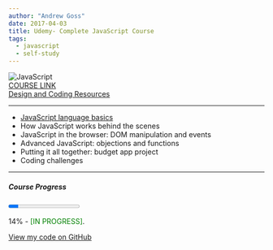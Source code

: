 ```yaml
---
author: "Andrew Goss"
date: 2017-04-03
title: Udemy- Complete JavaScript Course
tags:
  - javascript
  - self-study
---
```

![JavaScript](/img/post/javascript.png "JavaScript")<br>
<a href="https://www.udemy.com/the-complete-javascript-course/learn/" target="_blank">COURSE LINK</a><br>
<a href="http://codingheroes.io/resources" target="_blank">Design and Coding Resources</a><br>
<hr>

* <a href="/2017/udemy--complete-javascript-course/js_language_basics">JavaScript language basics</a>
* How JavaScript works behind the scenes
* JavaScript in the browser: DOM manipulation and events
* Advanced JavaScript: objections and functions
* Putting it all together: budget app project
* Coding challenges

<hr>

##### Course Progress
<progress max="1.0" value="0.14"></progress>

14% - <font color="green">[IN PROGRESS]</font>.

<a href="https://github.com/andrewrgoss/udemy-complete-javascript" class="btn" target="_blank">View my code on GitHub</a>